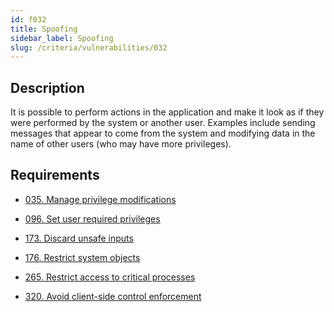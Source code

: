 ```yaml
---
id: f032
title: Spoofing
sidebar_label: Spoofing
slug: /criteria/vulnerabilities/032
---
```


## Description

It is possible to perform actions in the application
and make it look as if they were performed
by the system or another user.
Examples include sending messages
that appear to come from the system
and modifying data in the name of other users
(who may have more privileges).

## Requirements

- [035. Manage privilege modifications](/criteria/requirements/authorization/035)

- [096. Set user required privileges](/criteria/requirements/authorization/096)

- [173. Discard unsafe inputs](/criteria/requirements/source/173)

- [176. Restrict system objects](/criteria/requirements/data/176)

- [265. Restrict access to critical processes](/criteria/requirements/services/265)

- [320. Avoid client-side control enforcement](/criteria/requirements/architecture/320)
